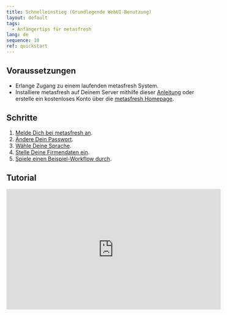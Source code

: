 ```yaml
---
title: Schnelleinstieg (Grundlegende WebUI-Benutzung)
layout: default
tags:
  - Anfängertips für metasfresh
lang: de
sequence: 10
ref: quickstart
---
```


## Voraussetzungen
- Erlange Zugang zu einem laufenden metasfresh System.
- Installiere metasfresh auf Deinem Server mithilfe dieser [Anleitung](http://docs.metasfresh.org/pages/installation/index_de) oder erstelle ein kostenloses Konto über die [metasfresh Homepage](http://metasfresh.com/nextgen/).

## Schritte
1. [Melde Dich bei metasfresh an](Anmeldung).
1. [Ändere Dein Passwort](Passwort_aendern).
1. [Wähle Deine Sprache](SwitchLanguage).
1. [Stelle Deine Firmendaten ein](Ersteinrichtung).
1. [Spiele einen Beispiel-Workflow durch](Workflow_Auftrag_Bis_Rechnung).

## Tutorial
<iframe width="560" height="315" src="https://www.youtube.com/embed/9ny2Cp9e99s" frameborder="0" allow="accelerometer; autoplay; encrypted-media; gyroscope; picture-in-picture" allowfullscreen></iframe>
